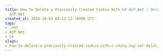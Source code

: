 ```yaml
---
title: How to Delete a Previously Created Cookie With C# ASP.Net / Deleting Cookie
  ASP.Net
created_at: 2010-10-03 08:13:12 +0000 UTC
tags:
- .net
- ASP.Net
- C#
slugs:
- how-to-delete-a-previously-created-cookie-with-c-sharp-asp-net-deleting-cookie-asp-net
---
```

